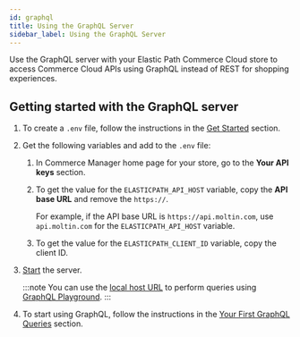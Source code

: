 ```yaml
---
id: graphql
title: Using the GraphQL Server
sidebar_label: Using the GraphQL Server
---
```


Use the GraphQL server with your Elastic Path Commerce Cloud store to access Commerce Cloud APIs using GraphQL instead of REST for shopping experiences.

## Getting started with the GraphQL server

1. To create a `.env` file, follow the instructions in the [Get Started](https://github.com/elasticpath/elasticpath-graphql-server#get-started) section.

1. Get the following variables and add to the `.env` file:

    1. In Commerce Manager home page for your store, go to the **Your API keys** section.
    1. To get the value for the `ELASTICPATH_API_HOST` variable, copy the **API base URL** and remove the `https://`.

        For example, if the API base URL is `https://api.moltin.com`, use `api.moltin.com` for the `ELASTICPATH_API_HOST` variable.
    1. To get the value for the `ELASTICPATH_CLIENT_ID` variable, copy the client ID.

1. [Start](https://github.com/elasticpath/elasticpath-graphql-server#development) the server.

    :::note
    You can use the [local host URL](https://github.com/elasticpath/elasticpath-graphql-server#graphql-playground) to perform queries using [GraphQL Playground](https://github.com/graphql/graphql-playground).
    :::

1. To start using GraphQL, follow the instructions in the [Your First GraphQL Queries](https://github.com/elasticpath/elasticpath-graphql-server#your-first-graphql-queries) section.
